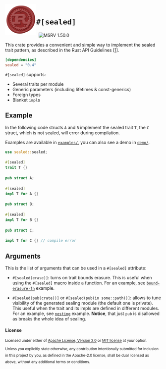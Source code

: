 <img src="images/sealed.png" width=100 align="left">

# `#[sealed]`

[<img alt="" src="https://img.shields.io/badge/docs.rs-sealed-success?style=flat-square">](https://docs.rs/sealed)
[<img alt="" src="https://img.shields.io/crates/v/sealed?style=flat-square">](https://crates.io/crates/sealed)
<img alt="MSRV 1.50.0" src="https://img.shields.io/badge/msrv-1.50.0-blue?style=flat-square">

This crate provides a convenient and simple way to implement the sealed trait pattern,
as described in the Rust API Guidelines [[1](https://rust-lang.github.io/api-guidelines/future-proofing.html#sealed-traits-protect-against-downstream-implementations-c-sealed)].

```toml
[dependencies]
sealed = "0.4"
```

`#[sealed]` supports:
- Several traits per module
- Generic parameters (including lifetimes & const-generics)
- Foreign types
- Blanket `impl`s

## Example

In the following code structs `A` and `B` implement the sealed trait `T`,
the `C` struct, which is not sealed, will error during compilation.

Examples are available in [`examples/`](examples/), you can also see a demo in [`demo/`](demo/).

```rust
use sealed::sealed;

#[sealed]
trait T {}

pub struct A;

#[sealed]
impl T for A {}

pub struct B;

#[sealed]
impl T for B {}

pub struct C;

impl T for C {} // compile error
```

## Arguments

This is the list of arguments that can be used in a `#[sealed]` attribute:

- `#[sealed(erase)]`: turns on trait bounds erasure. This is useful when using the `#[sealed]` macro inside a function. For an example, see [`bound-erasure-fn`](examples/bound-erasure-fn.rs) example.

- `#[sealed(pub(crate))]` or `#[sealed(pub(in some::path))]`: allows to tune visibility of the generated sealing module (the default one is private). This useful when the trait and its impls are defined in different modules. For an example, see [`nesting`](examples/nesting.rs) example. **Notice**, that just `pub` is disallowed as breaks the whole idea of sealing.


#### License

<sup>
Licensed under either of <a href="LICENSE-APACHE">Apache License, Version
2.0</a> or <a href="LICENSE-MIT">MIT license</a> at your option.
</sup>

<br>

<sub>
Unless you explicitly state otherwise, any contribution intentionally submitted
for inclusion in this project by you, as defined in the Apache-2.0 license,
shall be dual licensed as above, without any additional terms or conditions.
</sub>